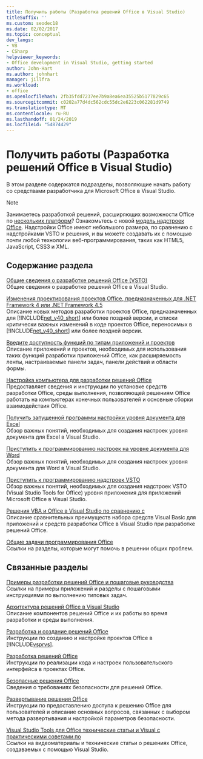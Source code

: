 ```yaml
---
title: Получить работы (Разработка решений Office в Visual Studio)
titleSuffix: ''
ms.custom: seodec18
ms.date: 02/02/2017
ms.topic: conceptual
dev_langs:
- VB
- CSharp
helpviewer_keywords:
- Office development in Visual Studio, getting started
author: John-Hart
ms.author: johnhart
manager: jillfra
ms.workload:
- office
ms.openlocfilehash: 2fb35fdd7237ee7b9a8ea6ea35525b5177829c65
ms.sourcegitcommit: c0202a77d4dc562cdc55dc2e6223c062281d9749
ms.translationtype: MT
ms.contentlocale: ru-RU
ms.lasthandoff: 01/24/2019
ms.locfileid: "54874429"
---
```

# <a name="get-started-office-development-in-visual-studio"></a>Получить работы (Разработка решений Office в Visual Studio)
  В этом разделе содержатся подразделы, позволяющие начать работу со средствами разработчика для Microsoft Office в Visual Studio.  
  
> [!NOTE]  
>  Занимаетесь разработкой решений, расширяющих возможности Office по [нескольких платформ](https://dev.office.com/add-in-availability)? Ознакомьтесь с новой [модель надстроек Office](https://dev.office.com/docs/add-ins/overview/office-add-ins). Надстройки Office имеют небольшого размера, по сравнению с надстройками VSTO и решения, и вы можете создавать их с помощью почти любой технологии веб-программирования, таких как HTML5, JavaScript, CSS3 и XML.  
  
## <a name="in-this-section"></a>Содержание раздела  
 [Общие сведения о разработке решений Office &#40;VSTO&#41;](../vsto/office-solutions-development-overview-vsto.md)  
 Общие сведения о разработке решений Office в Visual Studio.  
  
 [Изменения проектирования проектов Office, предназначенных для .NET Framework 4 или .NET Framework 4.5](../vsto/changes-to-the-design-of-office-projects-that-target-the-dotnet-framework-4-or-the-dotnet-framework-4-5.md)  
 Описание новых методов разработки проектов Office, предназначенных для [!INCLUDE[net_v40_short](../sharepoint/includes/net-v40-short-md.md)] или более поздней версии, и списки критически важных изменений в коде проектов Office, переносимых в [!INCLUDE[net_v40_short](../sharepoint/includes/net-v40-short-md.md)] или более поздней версии.  
  
 [Введите доступность функций по типам приложений и проектов](../vsto/features-available-by-office-application-and-project-type.md)  
 Описание приложений и проектов, необходимых для использования таких функций разработки приложений Office, как расширяемость ленты, настраиваемые панели задач, панели действий и области формы.  
  
 [Настройка компьютера для разработки решений Office](../vsto/configuring-a-computer-to-develop-office-solutions.md)  
 Предоставляет сведения и инструкции по установке средств разработки Office, среды выполнения, позволяющей решениям Office работать на компьютерах конечных пользователей и основные сборки взаимодействия Office.  
  
 [Получить запущенной программы настройки уровня документа для Excel](../vsto/getting-started-programming-document-level-customizations-for-excel.md)  
 Обзор важных понятий, необходимых для создания настроек уровня документа для Excel в Visual Studio.  
  
 [Приступить к программированию настроек на уровне документа для Word](../vsto/getting-started-programming-document-level-customizations-for-word.md)  
 Обзор важных понятий, необходимых для создания настроек уровня документа для Word в Visual Studio.  
  
 [Приступить к программированию надстроек VSTO](../vsto/getting-started-programming-vsto-add-ins.md)  
 Обзор важных понятий, необходимых для создания надстроек VSTO (Visual Studio Tools for Office) уровня приложения для приложений Microsoft Office в Visual Studio.  
  
 [Решения VBA и Office в Visual Studio по сравнению с](../vsto/vba-and-office-solutions-in-visual-studio-compared.md)  
 Описание сравнительных преимуществ набора средств Visual Basic для приложений и средств разработки Office в Visual Studio при разработке решений Office.  
  
 [Общие задачи программирования Office](../vsto/common-tasks-in-office-programming.md)  
 Ссылки на разделы, которые могут помочь в решении общих проблем.  
  
## <a name="related-sections"></a>Связанные разделы  
 [Примеры разработки решений Office и пошаговые руководства](../vsto/office-development-samples-and-walkthroughs.md)  
 Ссылки на примеры приложений и разделы с пошаговыми инструкциями по выполнению типовых задач.  
  
 [Архитектура решений Office в Visual Studio](../vsto/architecture-of-office-solutions-in-visual-studio.md)  
 Описание компонентов решений Office и их работы во время разработки и среды выполнения.  
  
 [Разработка и создание решений Office](../vsto/designing-and-creating-office-solutions.md)  
 Инструкции по созданию и настройке проектов Office в [!INCLUDE[vsprvs](../sharepoint/includes/vsprvs-md.md)].  
  
 [Разработка решений Office](../vsto/developing-office-solutions.md)  
 Инструкции по реализации кода и настроек пользовательского интерфейса в проектах Office.  
  
 [Безопасные решения Office](../vsto/securing-office-solutions.md)  
 Сведения о требованиях безопасности для решений Office.  
  
 [Развертывание решения Office](../vsto/deploying-an-office-solution.md)  
 Инструкции по предоставлению доступа к решению Office для пользователей и описание основных вопросов, связанных с выбором метода развертывания и настройкой параметров безопасности.  
  
 [Visual Studio Tools для Office технические статьи и Visual с практическими советами по](http://go.microsoft.com/fwlink/?LinkID=106640)  
 Ссылки на видеоматериалы и технические статьи о решениях Office, создаваемых с помощью Visual Studio.  
